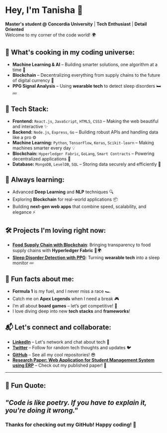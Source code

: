 # Hey, I'm Tanisha 👋  
**Master's student @ Concordia University** | **Tech Enthusiast** | **Detail Oriented**  
Welcome to my corner of the code world! 🌍

## 🚀 What's cooking in my coding universe:
- **Machine Learning & AI** – Building smarter solutions, one algorithm at a time 🤖  
- **Blockchain** – Decentralizing everything from supply chains to the future of digital currency 🔗  
- **PPG Signal Analysis** – Using **wearable tech** to detect sleep disorders 🛏️💤  

## 🔧 Tech Stack:
- **Frontend:** `React.js`, `JavaScript`, `HTML5`, `CSS3` – Making the web beautiful and interactive ✨
- **Backend:** `Node.js`, `Express`, `Go` – Building robust APIs and handling data like a pro ⚙️
- **Machine Learning:** `Python`, `TensorFlow`, `Keras`, `Scikit-learn` – Making machines smarter every day 💡
- **Blockchain:** `Hyperledger Fabric`, `GoLang`, `Smart Contracts` – Powering decentralized applications 🔐
- **Database:** `MongoDB`, `LevelDB`, `SQL` – Storing data securely and efficiently 💾

## 🌱 Always learning:
- Advanced **Deep Learning** and **NLP** techniques 🔍  
- Exploring **Blockchain** for real-world applications 📦  
- Building **next-gen web apps** that combine speed, scalability, and elegance ⚡

## 🛠️ Projects I'm loving right now:
- **[Food Supply Chain with Blockchain](https://github.com/tanishaf28/FoodSupplyChain)**: Bringing transparency to food supply chains with **Hyperledger Fabric** 🌽🌍  
- **[Sleep Disorder Detection with PPG](https://github.com/tanishaf28/SleepDisorderDetection)**: Turning **wearable tech** into a sleep monitor 💤

## 🌟 Fun facts about me:
- **Formula 1** is my fuel, and I never miss a race 🏎️  
- Catch me on **Apex Legends** when I need a break 🎮  
- I’m all about **board games** – let’s get competitive! 🧩  
- I love diving deep into new **tech stacks** and **frameworks**!

## 📬 Let's connect and collaborate:
- **[LinkedIn](https://www.linkedin.com/in/tanisha-fonseca-0748a5193)** – Let's network and chat about tech 💬  
- **[Twitter](https://twitter.com/tanishaf28)** – Follow for random tech thoughts and updates 🐦  
- **[GitHub](https://github.com/tanishaf28)** – See all my cool repositories! 😎  
- **[Research Paper: Web Application for Student Management System using ERP](https://www.irjet.net/archives/V8/i10/IRJET-V8I10273.pdf)** – Check out my published paper! 📄

---


## 💬 Fun Quote:
_"Code is like poetry. If you have to explain it, you're doing it wrong."_ 
---

### Thanks for checking out my GitHub! Happy coding! 🚀
